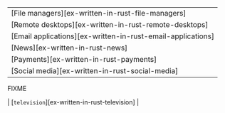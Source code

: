 ||
|--------|
| [File managers][ex-written-in-rust-file-managers] |
| [Remote desktops][ex-written-in-rust-remote-desktops] |
| [Email applications][ex-written-in-rust-email-applications] |
| [News][ex-written-in-rust-news] |
| [Payments][ex-written-in-rust-payments] |
| [Social media][ex-written-in-rust-social-media] |

<div class="hidden">
FIXME

| [`television`][ex-written-in-rust-television] |
</div>
